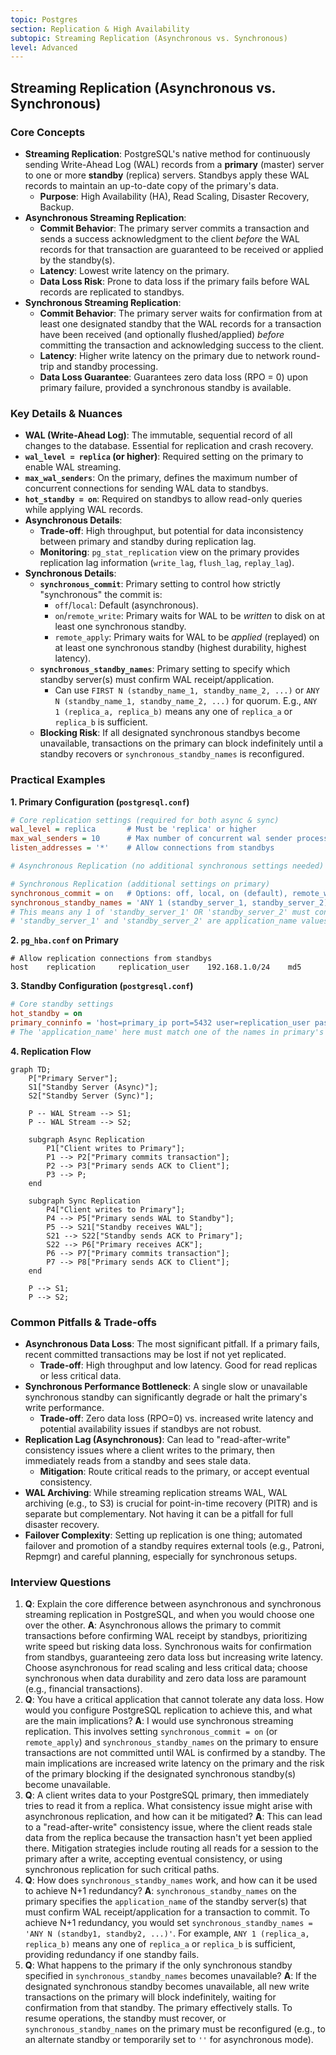 ```yaml
---
topic: Postgres
section: Replication & High Availability
subtopic: Streaming Replication (Asynchronous vs. Synchronous)
level: Advanced
---
```


## Streaming Replication (Asynchronous vs. Synchronous)
### Core Concepts

*   **Streaming Replication**: PostgreSQL's native method for continuously sending Write-Ahead Log (WAL) records from a **primary** (master) server to one or more **standby** (replica) servers. Standbys apply these WAL records to maintain an up-to-date copy of the primary's data.
    *   **Purpose**: High Availability (HA), Read Scaling, Disaster Recovery, Backup.
*   **Asynchronous Streaming Replication**:
    *   **Commit Behavior**: The primary server commits a transaction and sends a success acknowledgment to the client *before* the WAL records for that transaction are guaranteed to be received or applied by the standby(s).
    *   **Latency**: Lowest write latency on the primary.
    *   **Data Loss Risk**: Prone to data loss if the primary fails before WAL records are replicated to standbys.
*   **Synchronous Streaming Replication**:
    *   **Commit Behavior**: The primary server waits for confirmation from at least one designated standby that the WAL records for a transaction have been received (and optionally flushed/applied) *before* committing the transaction and acknowledging success to the client.
    *   **Latency**: Higher write latency on the primary due to network round-trip and standby processing.
    *   **Data Loss Guarantee**: Guarantees zero data loss (RPO = 0) upon primary failure, provided a synchronous standby is available.

### Key Details & Nuances

*   **WAL (Write-Ahead Log)**: The immutable, sequential record of all changes to the database. Essential for replication and crash recovery.
*   **`wal_level = replica` (or higher)**: Required setting on the primary to enable WAL streaming.
*   **`max_wal_senders`**: On the primary, defines the maximum number of concurrent connections for sending WAL data to standbys.
*   **`hot_standby = on`**: Required on standbys to allow read-only queries while applying WAL records.
*   **Asynchronous Details**:
    *   **Trade-off**: High throughput, but potential for data inconsistency between primary and standby during replication lag.
    *   **Monitoring**: `pg_stat_replication` view on the primary provides replication lag information (`write_lag`, `flush_lag`, `replay_lag`).
*   **Synchronous Details**:
    *   **`synchronous_commit`**: Primary setting to control how strictly "synchronous" the commit is:
        *   `off`/`local`: Default (asynchronous).
        *   `on`/`remote_write`: Primary waits for WAL to be *written* to disk on at least one synchronous standby.
        *   `remote_apply`: Primary waits for WAL to be *applied* (replayed) on at least one synchronous standby (highest durability, highest latency).
    *   **`synchronous_standby_names`**: Primary setting to specify which standby server(s) must confirm WAL receipt/application.
        *   Can use `FIRST N (standby_name_1, standby_name_2, ...)` or `ANY N (standby_name_1, standby_name_2, ...)` for quorum. E.g., `ANY 1 (replica_a, replica_b)` means any one of `replica_a` or `replica_b` is sufficient.
    *   **Blocking Risk**: If all designated synchronous standbys become unavailable, transactions on the primary can block indefinitely until a standby recovers or `synchronous_standby_names` is reconfigured.

### Practical Examples

**1. Primary Configuration (`postgresql.conf`)**

```ini
# Core replication settings (required for both async & sync)
wal_level = replica       # Must be 'replica' or higher
max_wal_senders = 10      # Max number of concurrent wal sender processes
listen_addresses = '*'    # Allow connections from standbys

# Asynchronous Replication (no additional synchronous settings needed)

# Synchronous Replication (additional settings on primary)
synchronous_commit = on   # Options: off, local, on (default), remote_write, remote_apply
synchronous_standby_names = 'ANY 1 (standby_server_1, standby_server_2)'
# This means any 1 of 'standby_server_1' OR 'standby_server_2' must confirm.
# 'standby_server_1' and 'standby_server_2' are application_name values from standbys.
```

**2. `pg_hba.conf` on Primary**

```
# Allow replication connections from standbys
host    replication     replication_user    192.168.1.0/24    md5
```

**3. Standby Configuration (`postgresql.conf`)**

```ini
# Core standby settings
hot_standby = on
primary_conninfo = 'host=primary_ip port=5432 user=replication_user password=your_password application_name=standby_server_1'
# The 'application_name' here must match one of the names in primary's synchronous_standby_names if sync rep is used.
```

**4. Replication Flow**

```mermaid
graph TD;
    P["Primary Server"];
    S1["Standby Server (Async)"];
    S2["Standby Server (Sync)"];

    P -- WAL Stream --> S1;
    P -- WAL Stream --> S2;

    subgraph Async Replication
        P1["Client writes to Primary"];
        P1 --> P2["Primary commits transaction"];
        P2 --> P3["Primary sends ACK to Client"];
        P3 --> P;
    end

    subgraph Sync Replication
        P4["Client writes to Primary"];
        P4 --> P5["Primary sends WAL to Standby"];
        P5 --> S21["Standby receives WAL"];
        S21 --> S22["Standby sends ACK to Primary"];
        S22 --> P6["Primary receives ACK"];
        P6 --> P7["Primary commits transaction"];
        P7 --> P8["Primary sends ACK to Client"];
    end

    P --> S1;
    P --> S2;
```

### Common Pitfalls & Trade-offs

*   **Asynchronous Data Loss**: The most significant pitfall. If a primary fails, recent committed transactions may be lost if not yet replicated.
    *   **Trade-off**: High throughput and low latency. Good for read replicas or less critical data.
*   **Synchronous Performance Bottleneck**: A single slow or unavailable synchronous standby can significantly degrade or halt the primary's write performance.
    *   **Trade-off**: Zero data loss (RPO=0) vs. increased write latency and potential availability issues if standbys are not robust.
*   **Replication Lag (Asynchronous)**: Can lead to "read-after-write" consistency issues where a client writes to the primary, then immediately reads from a standby and sees stale data.
    *   **Mitigation**: Route critical reads to the primary, or accept eventual consistency.
*   **WAL Archiving**: While streaming replication streams WAL, WAL archiving (e.g., to S3) is crucial for point-in-time recovery (PITR) and is separate but complementary. Not having it can be a pitfall for full disaster recovery.
*   **Failover Complexity**: Setting up replication is one thing; automated failover and promotion of a standby requires external tools (e.g., Patroni, Repmgr) and careful planning, especially for synchronous setups.

### Interview Questions

1.  **Q**: Explain the core difference between asynchronous and synchronous streaming replication in PostgreSQL, and when you would choose one over the other.
    **A**: Asynchronous allows the primary to commit transactions before confirming WAL receipt by standbys, prioritizing write speed but risking data loss. Synchronous waits for confirmation from standbys, guaranteeing zero data loss but increasing write latency. Choose asynchronous for read scaling and less critical data; choose synchronous when data durability and zero data loss are paramount (e.g., financial transactions).
2.  **Q**: You have a critical application that cannot tolerate any data loss. How would you configure PostgreSQL replication to achieve this, and what are the main implications?
    **A**: I would use synchronous streaming replication. This involves setting `synchronous_commit = on` (or `remote_apply`) and `synchronous_standby_names` on the primary to ensure transactions are not committed until WAL is confirmed by a standby. The main implications are increased write latency on the primary and the risk of the primary blocking if the designated synchronous standby(s) become unavailable.
3.  **Q**: A client writes data to your PostgreSQL primary, then immediately tries to read it from a replica. What consistency issue might arise with asynchronous replication, and how can it be mitigated?
    **A**: This can lead to a "read-after-write" consistency issue, where the client reads stale data from the replica because the transaction hasn't yet been applied there. Mitigation strategies include routing all reads for a session to the primary after a write, accepting eventual consistency, or using synchronous replication for such critical paths.
4.  **Q**: How does `synchronous_standby_names` work, and how can it be used to achieve N+1 redundancy?
    **A**: `synchronous_standby_names` on the primary specifies the `application_name` of the standby server(s) that must confirm WAL receipt/application for a transaction to commit. To achieve N+1 redundancy, you would set `synchronous_standby_names = 'ANY N (standby1, standby2, ...)'`. For example, `ANY 1 (replica_a, replica_b)` means any one of `replica_a` or `replica_b` is sufficient, providing redundancy if one standby fails.
5.  **Q**: What happens to the primary if the only synchronous standby specified in `synchronous_standby_names` becomes unavailable?
    **A**: If the designated synchronous standby becomes unavailable, all new write transactions on the primary will block indefinitely, waiting for confirmation from that standby. The primary effectively stalls. To resume operations, the standby must recover, or `synchronous_standby_names` on the primary must be reconfigured (e.g., to an alternate standby or temporarily set to `''` for asynchronous mode).
